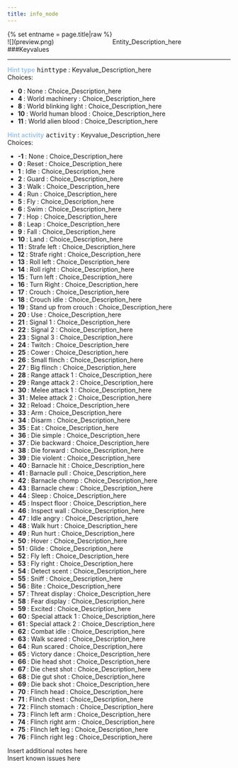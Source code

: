 ```yaml
---
title: info_node
---
```

<div>{% set entname = page.title|raw %}</div>
<div class="container previewimg">
<div class="columns">
<div class="imagepadding column col-auto" markdown="1">![](preview.png)</div>
<div class="column">Entity_Description_here</div>
</div>
</div>
###Keyvalues
<hr>
<div class="entityentry" markdown="1">
<span style="color:#9fc5e8;"><b>Hint type</b></span> <kbd  class="tooltip" data-tooltip="Choices">hinttype</kbd> :
Keyvalue_Description_here
<div class="accordion">
<input type="checkbox" id="accordion-1" name="accordion-checkbox" hidden>
<label class="accordion-header" for="accordion-1">
<i class="icon icon-arrow-right mr-1"></i>
Choices:
</label>
<div class="accordion-body">
<ul>
<li><b>0 </b> : None : Choice_Description_here</li>
<li><b>4 </b> : World machinery : Choice_Description_here</li>
<li><b>8 </b> : World blinking light : Choice_Description_here</li>
<li><b>10 </b> : World human blood : Choice_Description_here</li>
<li><b>11 </b> : World alien blood : Choice_Description_here</li>
</ul>
</div>
</div>
</div>
<div class="entityentry" markdown="1">
<span style="color:#9fc5e8;"><b>Hint activity</b></span> <kbd  class="tooltip" data-tooltip="Choices">activity</kbd> :
Keyvalue_Description_here
<div class="accordion">
<input type="checkbox" id="accordion-2" name="accordion-checkbox" hidden>
<label class="accordion-header" for="accordion-2">
<i class="icon icon-arrow-right mr-1"></i>
Choices:
</label>
<div class="accordion-body">
<ul>
<li><b>-1 </b> : None : Choice_Description_here</li>
<li><b>0 </b> : Reset : Choice_Description_here</li>
<li><b>1 </b> : Idle : Choice_Description_here</li>
<li><b>2 </b> : Guard : Choice_Description_here</li>
<li><b>3 </b> : Walk : Choice_Description_here</li>
<li><b>4 </b> : Run : Choice_Description_here</li>
<li><b>5 </b> : Fly : Choice_Description_here</li>
<li><b>6 </b> : Swim : Choice_Description_here</li>
<li><b>7 </b> : Hop : Choice_Description_here</li>
<li><b>8 </b> : Leap : Choice_Description_here</li>
<li><b>9 </b> : Fall : Choice_Description_here</li>
<li><b>10 </b> : Land : Choice_Description_here</li>
<li><b>11 </b> : Strafe left : Choice_Description_here</li>
<li><b>12 </b> : Strafe right : Choice_Description_here</li>
<li><b>13 </b> : Roll left : Choice_Description_here</li>
<li><b>14 </b> : Roll right : Choice_Description_here</li>
<li><b>15 </b> : Turn left : Choice_Description_here</li>
<li><b>16 </b> : Turn Right : Choice_Description_here</li>
<li><b>17 </b> : Crouch : Choice_Description_here</li>
<li><b>18 </b> : Crouch idle : Choice_Description_here</li>
<li><b>19 </b> : Stand up from crouch : Choice_Description_here</li>
<li><b>20 </b> : Use : Choice_Description_here</li>
<li><b>21 </b> : Signal 1 : Choice_Description_here</li>
<li><b>22 </b> : Signal 2 : Choice_Description_here</li>
<li><b>23 </b> : Signal 3 : Choice_Description_here</li>
<li><b>24 </b> : Twitch : Choice_Description_here</li>
<li><b>25 </b> : Cower : Choice_Description_here</li>
<li><b>26 </b> : Small flinch : Choice_Description_here</li>
<li><b>27 </b> : Big flinch : Choice_Description_here</li>
<li><b>28 </b> : Range attack 1 : Choice_Description_here</li>
<li><b>29 </b> : Range attack 2 : Choice_Description_here</li>
<li><b>30 </b> : Melee attack 1 : Choice_Description_here</li>
<li><b>31 </b> : Melee attack 2 : Choice_Description_here</li>
<li><b>32 </b> : Reload : Choice_Description_here</li>
<li><b>33 </b> : Arm : Choice_Description_here</li>
<li><b>34 </b> : Disarm : Choice_Description_here</li>
<li><b>35 </b> : Eat : Choice_Description_here</li>
<li><b>36 </b> : Die simple : Choice_Description_here</li>
<li><b>37 </b> : Die backward : Choice_Description_here</li>
<li><b>38 </b> : Die forward : Choice_Description_here</li>
<li><b>39 </b> : Die violent : Choice_Description_here</li>
<li><b>40 </b> : Barnacle hit : Choice_Description_here</li>
<li><b>41 </b> : Barnacle pull : Choice_Description_here</li>
<li><b>42 </b> : Barnacle chomp : Choice_Description_here</li>
<li><b>43 </b> : Barnacle chew : Choice_Description_here</li>
<li><b>44 </b> : Sleep : Choice_Description_here</li>
<li><b>45 </b> : Inspect floor : Choice_Description_here</li>
<li><b>46 </b> : Inspect wall : Choice_Description_here</li>
<li><b>47 </b> : Idle angry : Choice_Description_here</li>
<li><b>48 </b> : Walk hurt : Choice_Description_here</li>
<li><b>49 </b> : Run hurt : Choice_Description_here</li>
<li><b>50 </b> : Hover : Choice_Description_here</li>
<li><b>51 </b> : Glide : Choice_Description_here</li>
<li><b>52 </b> : Fly left : Choice_Description_here</li>
<li><b>53 </b> : Fly right : Choice_Description_here</li>
<li><b>54 </b> : Detect scent : Choice_Description_here</li>
<li><b>55 </b> : Sniff : Choice_Description_here</li>
<li><b>56 </b> : Bite : Choice_Description_here</li>
<li><b>57 </b> : Threat display : Choice_Description_here</li>
<li><b>58 </b> : Fear display : Choice_Description_here</li>
<li><b>59 </b> : Excited : Choice_Description_here</li>
<li><b>60 </b> : Special attack 1 : Choice_Description_here</li>
<li><b>61 </b> : Special attack 2 : Choice_Description_here</li>
<li><b>62 </b> : Combat idle : Choice_Description_here</li>
<li><b>63 </b> : Walk scared : Choice_Description_here</li>
<li><b>64 </b> : Run scared : Choice_Description_here</li>
<li><b>65 </b> : Victory dance : Choice_Description_here</li>
<li><b>66 </b> : Die head shot : Choice_Description_here</li>
<li><b>67 </b> : Die chest shot : Choice_Description_here</li>
<li><b>68 </b> : Die gut shot : Choice_Description_here</li>
<li><b>69 </b> : Die back shot : Choice_Description_here</li>
<li><b>70 </b> : Flinch head : Choice_Description_here</li>
<li><b>71 </b> : Flinch chest : Choice_Description_here</li>
<li><b>72 </b> : Flinch stomach : Choice_Description_here</li>
<li><b>73 </b> : Flinch left arm : Choice_Description_here</li>
<li><b>74 </b> : Flinch right arm : Choice_Description_here</li>
<li><b>75 </b> : Flinch left leg : Choice_Description_here</li>
<li><b>76 </b> : Flinch right leg : Choice_Description_here</li>
</ul>
</div>
</div>
</div>
<div class="notices blue">Insert additional notes here</div>
<div class="notices red">Insert known issues here</div>
